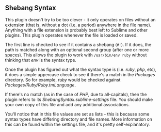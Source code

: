 ## Shebang Syntax

This plugin doesn't try to be too clever - it only operates on files without
an extension (that is, without a dot (i.e. a period) anywhere in the file name).
Anything with a file extension is probably best left to Sublime and other
plugins. This plugin operates whenever the file is loaded or saved.

The first line is checked to see if it contains a shebang (`#!`). If it
does, the path is matched along with an optional second group (after one or
more spaces). This allows the plugin to work with `/usr/bin/env ruby` without
thinking that _env_ is the syntax type.

Once the plugin has figured out what the syntax type is (i.e. _ruby_, _php_,
etc), it does a simple uppercase check to see if there's a match in the
_Packages_ directory. So for example, _ruby_ would be checked against
_Packages/Ruby/Ruby.tmLanguage_.

If there's no match (as in the case of _PHP_, due to all-capitals), then the
plugin refers to its _ShebangSyntax.sublime-settings_ file. You should make
your own copy of this file and add any additional associations.

You'll notice that in this file values are set as lists - this is because some
syntax types have differing directory and file names. More information on this
can be found within the settings file, and it's pretty self-explanatory.
